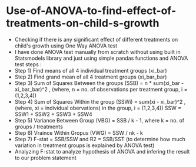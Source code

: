 # Use-of-ANOVA-to-find-effect-of-treatments-on-child-s-growth
- Checking if there is any significant effect of different treatments on child's growth using One Way ANOVA test
- I have done ANOVA test manually  from scratch without using built in Statsmodels library and just using simple pandas functions and ANOVA test steps :
- Step 1) Find means of all 4 individual treatment groups (xi_bar)
- Step 2) Find grand mean of all 4 treatment groups (xi_bar_bar)
- Step 3) Sum of Squares Between the groups (SSB) = n * sum(xi_bar - xi_bar_bar)^2 , (where, n = no. of observations per treatment group,                                           i = (1,2,3,4))
- Step 4) Sum of Squares Within the group (SSWi) = sum(xi - xi_bar)^2 ,                                                                                                        (where, xi = individual obervations) in the group, i = (1,2,3,4))                                                                                                                  SSW = SSW1 + SSW2 + SSW3 + SSW4
- Step 5) Variance Between Group (VBG) = SSB / k - 1,                                                                                                                            where k = no. of groups / treatments
- Step 6) Vraince Within Gropus (VWG) = SSW / nk - k
- Step 7) F-stat = SSB/SSW and R2 = SSB/SST (to determine how much variation in treatment groups is explained by ANOVA test)
- Analyzing F-stat to analyze hypothesis of ANOVA and infering the result to our problem statement
